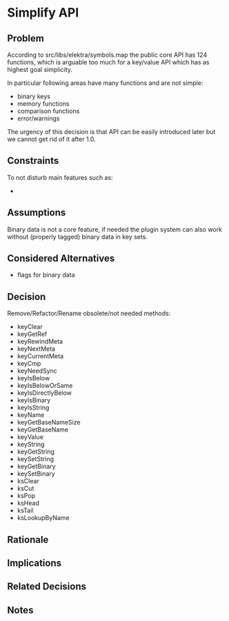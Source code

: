 # Simplify API

## Problem

According to src/libs/elektra/symbols.map the public core API has 124 functions, which
is arguable too much for a key/value API which has as highest goal simplicity.

In particular following areas have many functions and are not simple:

- binary keys
- memory functions
- comparison functions
- error/warnings

The urgency of this decision is that API can be easily introduced later but we cannot
get rid of it after 1.0.

## Constraints

To not disturb main features such as:

- 

## Assumptions

Binary data is not a core feature, if needed the plugin system can also work without (properly tagged) binary data in key sets.

## Considered Alternatives

- flags for binary data

## Decision

Remove/Refactor/Rename obsolete/not needed methods:
- keyClear
- keyGetRef
- keyRewindMeta
- keyNextMeta
- keyCurrentMeta
- keyCmp
- keyNeedSync
- keyIsBelow
- keyIsBelowOrSame
- keyIsDirectlyBelow
- keyIsBinary
- keyIsString
- keyName
- keyGetBaseNameSize
- keyGetBaseName
- keyValue
- keyString
- keyGetString
- keySetString
- keyGetBinary
- keySetBinary
- ksClear
- ksCut
- ksPop
- ksHead
- ksTail
- ksLookupByName

## Rationale

## Implications

## Related Decisions

## Notes
